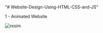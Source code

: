 "# Website-Design-Using-HTML-CSS-and-JS"

1 - Animated Website

![resim](https://user-images.githubusercontent.com/75810064/202848729-552a2216-e62c-445e-b36d-9a06495a9fdb.png)

